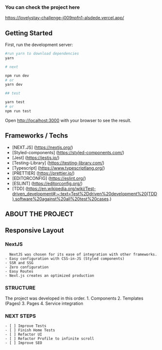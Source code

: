 ### You can check the project here
https://lovelystay-challenge-j009npfn1-alsdede.vercel.app/

## Getting Started

First, run the development server:

```bash
#run yarn to download dependencies
yarn

# next

npm run dev
# or
yarn dev

## test

yarn test
# or
npm run test
```

Open [http://localhost:3000](http://localhost:3000) with your browser to see the result.


## Frameworks / Techs
- [NEXT.JS] (https://nextjs.org/)
- [Styled-components] (https://styled-components.com/)
- [Jest] (https://jestjs.io/)
- [Testing-Library] (https://testing-library.com/)
- [Typescript] (https://www.typescriptlang.org/)
- [PRETTIER] (https://prettier.io/)
- [EDITORCONFIG] (https://eslint.org/)
- [ESLINT] (https://editorconfig.org/)
- [TDD] (https://en.wikipedia.org/wiki/Test-driven_development#:~:text=Test%2Ddriven%20development%20(TDD),software%20against%20all%20test%20cases.)


## ABOUT THE PROJECT
  ## Responsive Layout
 ### NextJS
      NextJS was chosen for its ease of integration with other frameworks.
    - Easy configuration with CSS-in-JS (Styled components)
    - SSR and SSG
    - Zero configuration
    - Easy Routes
    - Next.js creates an optimized production

  ### STRUCTURE
  The project was developed in this order.
    1. Components
    2. Templates (Pages)
    3. Pages
    4. Service integration








### NEXT STEPS
	- [ ] Improve Tests
  	- [ ] Finish Home Tests
	- [ ] Refactor UI
	- [ ] Refactor Profile to infinite scroll
	- [ ] Improve SEO

